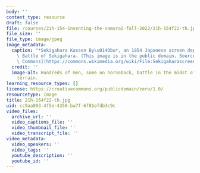 ```yaml
---
body: ''
content_type: resource
draft: false
file: /courses/21h-154-inventing-the-samurai-fall-2022/21h-154f22-th.jpg
file_size: ''
file_type: image/jpeg
image_metadata:
  caption: "*Sekigahara Kassen By\u014Dbu*, an 1854 Japanese screen depicting the\
    \ Battle of Sekigahara. (This image is in the public domain. Source: [Wikimedia\
    \ Commons](https://commons.wikimedia.org/wiki/File:Sekigaharascreen.jpg).)"
  credit: ''
  image-alt: Hundreds of men, some on horseback, battle in the midst of a green hill
    terrain.
learning_resource_types: []
license: https://creativecommons.org/publicdomain/zero/1.0/
resourcetype: Image
title: 21h-154f22-th.jpg
uid: cc9aa003-4f5e-4358-ba7f-6f81efdb3c9c
video_files:
  archive_url: ''
  video_captions_file: ''
  video_thumbnail_file: ''
  video_transcript_file: ''
video_metadata:
  video_speakers: ''
  video_tags: ''
  youtube_description: ''
  youtube_id: ''
---
```

